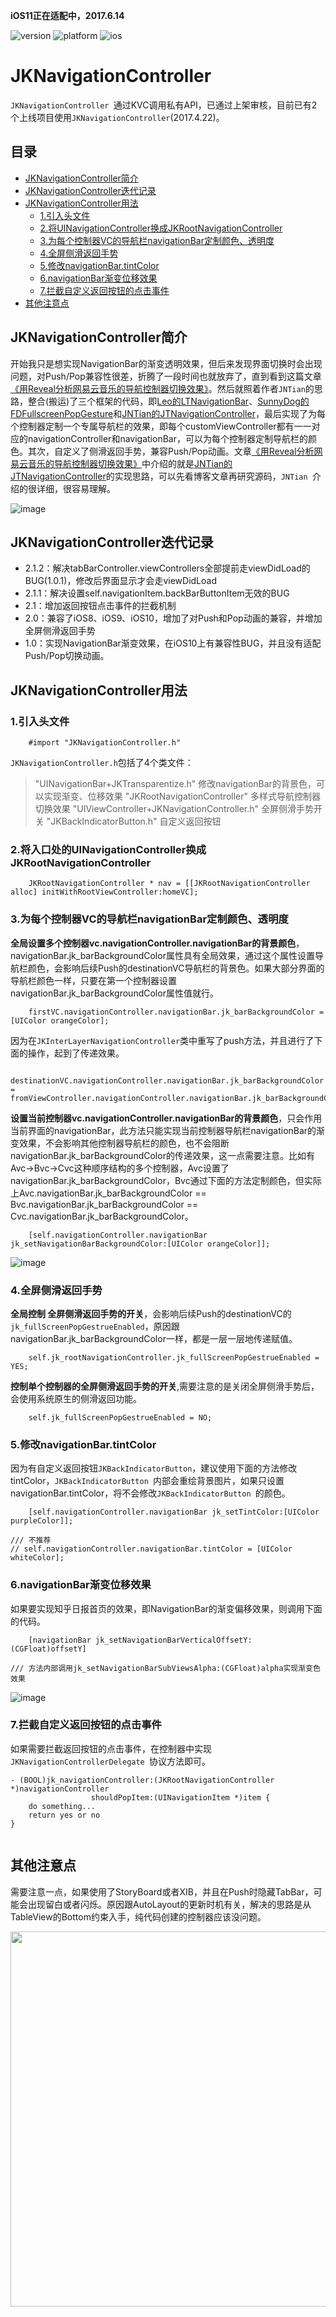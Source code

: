 
**iOS11正在适配中，2017.6.14**

![version](https://img.shields.io/badge/Version-2.1.2-blue.svg) ![platform](https://img.shields.io/badge/platform-iOS-ligtgrey.svg)  ![ios](https://img.shields.io/badge/Requirements-iOS8%2B-green.svg)

JKNavigationController
===

`JKNavigationController `通过KVC调用私有API，已通过上架审核，目前已有2个上线项目使用`JKNavigationController`(2017.4.22)。


## 目录

* [JKNavigationController简介](#JKNavigationController)
* [JKNavigationController迭代记录](#Updation)
* [JKNavigationController用法](#Usage)
  * [1.引入头文件](#import)
  * [2.将UINavigationController换成JKRootNavigationController](#replace)
  * [3.为每个控制器VC的导航栏navigationBar定制颜色、透明度](#navigationBar)
  * [4.全屏侧滑返回手势](#PopGestrue)
  * [5.修改navigationBar.tintColor](#tintColor)
  * [6.navigationBar渐变位移效果](#Offset)
  * [7.拦截自定义返回按钮的点击事件](#shouldPopItem)
* [其他注意点](#Prompt)



## <a id="JKNavigationController"></a>JKNavigationController简介 ##

开始我只是想实现NavigationBar的渐变透明效果，但后来发现界面切换时会出现问题，对Push/Pop兼容性很差，折腾了一段时间也就放弃了，直到看到这篇文章[《用Reveal分析网易云音乐的导航控制器切换效果》](http://jerrytian.com/2016/01/07/用Reveal分析网易云音乐的导航控制器切换效果/)。然后就照着作者`JNTian`的思路，整合(搬运)了三个框架的代码，即[Leo的LTNavigationBar](https://github.com/ltebean/LTNavigationBar)、[SunnyDog的FDFullscreenPopGesture](https://github.com/forkingdog/FDFullscreenPopGesture)和[JNTian的JTNavigationController](https://github.com/JNTian/JTNavigationController#jtnavigationcontroller)，最后实现了为每个控制器定制一个专属导航栏的效果，即每个customViewController都有一一对应的navigationController和navigationBar，可以为每个控制器定制导航栏的颜色。其次，自定义了侧滑返回手势，兼容Push/Pop动画。文章[《用Reveal分析网易云音乐的导航控制器切换效果》](http://jerrytian.com/2016/01/07/用Reveal分析网易云音乐的导航控制器切换效果/)中介绍的就是[JNTian的JTNavigationController](https://github.com/JNTian/JTNavigationController#jtnavigationcontroller)的实现思路，可以先看博客文章再研究源码，`JNTian `介绍的很详细，很容易理解。


![image](http://wx3.sinaimg.cn/mw690/c56eaed1gy1fet9vxwqtyg20ak0j5twm.gif)

## <a id="Updation"></a>JKNavigationController迭代记录
* 2.1.2：解决tabBarController.viewControllers全部提前走viewDidLoad的BUG(1.0.1)，修改后界面显示才会走viewDidLoad
* 2.1.1：解决设置self.navigationItem.backBarButtonItem无效的BUG
* 2.1：增加返回按钮点击事件的拦截机制
* 2.0：兼容了iOS8、iOS9、iOS10，增加了对Push和Pop动画的兼容，并增加全屏侧滑返回手势
* 1.0：实现NavigationBar渐变效果，在iOS10上有兼容性BUG，并且没有适配Push/Pop切换动画。


## <a id="Usage"></a> JKNavigationController用法

### <a id="import"></a> 1.引入头文件

```Object-c
	#import "JKNavigationController.h"
```

`JKNavigationController.h`包括了4个类文件：
> "UINavigationBar+JKTransparentize.h" 修改navigationBar的背景色，可以实现渐变、位移效果
> "JKRootNavigationController" 多样式导航控制器切换效果
> "UIViewController+JKNavigationController.h" 全屏侧滑手势开关
> "JKBackIndicatorButton.h" 自定义返回按钮

### <a id="replace"></a> 2.将入口处的UINavigationController换成JKRootNavigationController

```Object-C
	JKRootNavigationController * nav = [[JKRootNavigationController alloc] initWithRootViewController:homeVC];
```

### <a id="navigationBar"></a> 3.为每个控制器VC的导航栏navigationBar定制颜色、透明度

**全局设置多个控制器vc.navigationController.navigationBar的背景颜色**，navigationBar.jk_barBackgroundColor属性具有全局效果，通过这个属性设置导航栏颜色，会影响后续Push的destinationVC导航栏的背景色。如果大部分界面的导航栏颜色一样，只要在第一个控制器设置navigationBar.jk_barBackgroundColor属性值就行。

```Object-C
	firstVC.navigationController.navigationBar.jk_barBackgroundColor = [UIColor orangeColor];
```
因为在`JKInterLayerNavigationController`类中重写了push方法，并且进行了下面的操作，起到了传递效果。

```Object-C
	destinationVC.navigationController.navigationBar.jk_barBackgroundColor = fromViewController.navigationController.navigationBar.jk_barBackgroundColor
```

**设置当前控制器vc.navigationController.navigationBar的背景颜色**，只会作用当前界面的navigationBar，此方法只能实现当前控制器导航栏navigationBar的渐变效果，不会影响其他控制器导航栏的颜色，也不会阻断navigationBar.jk_barBackgroundColor的传递效果，这一点需要注意。比如有Avc->Bvc->Cvc这种顺序结构的多个控制器，Avc设置了navigationBar.jk_barBackgroundColor，Bvc通过下面的方法定制颜色，但实际上Avc.navigationBar.jk_barBackgroundColor == Bvc.navigationBar.jk_barBackgroundColor == Cvc.navigationBar.jk_barBackgroundColor。

```Object-C
	[self.navigationController.navigationBar jk_setNavigationBarBackgroundColor:[UIColor orangeColor]];
```
![image](http://wx4.sinaimg.cn/mw690/c56eaed1gy1fet9vx65x0g20bh0263zu.gif)


### <a id="PopGestrue"></a> 4.全屏侧滑返回手势

**全局控制 全屏侧滑返回手势的开关**，会影响后续Push的destinationVC的`jk_fullScreenPopGestrueEnabled`，原因跟navigationBar.jk_barBackgroundColor一样，都是一层一层地传递赋值。

```Object-C
	self.jk_rootNavigationController.jk_fullScreenPopGestrueEnabled = YES;
```

**控制单个控制器的全屏侧滑返回手势的开关**,需要注意的是关闭全屏侧滑手势后，会使用系统原生的侧滑返回功能。

```Object-C
	self.jk_fullScreenPopGestrueEnabled = NO;
```

### <a id="tintColor"></a> 5.修改navigationBar.tintColor

因为有自定义返回按钮`JKBackIndicatorButton`，建议使用下面的方法修改tintColor，`JKBackIndicatorButton `内部会重绘背景图片，如果只设置navigationBar.tintColor，将不会修改`JKBackIndicatorButton `的颜色。

```Object-C
	[self.navigationController.navigationBar jk_setTintColor:[UIColor purpleColor]];

/// 不推荐
// self.navigationController.navigationBar.tintColor = [UIColor whiteColor];
```

### <a id="Offset"></a> 6.navigationBar渐变位移效果

如果要实现知乎日报首页的效果，即NavigationBar的渐变偏移效果，则调用下面的代码。

```Object-C
	[navigationBar jk_setNavigationBarVerticalOffsetY:(CGFloat)offsetY]

/// 方法内部调用jk_setNavigationBarSubViewsAlpha:(CGFloat)alpha实现渐变色效果
```
![image](http://wx3.sinaimg.cn/mw690/c56eaed1gy1fet9vxkztug20bh026jsz.gif)


### <a id="shouldPopItem"></a> 7.拦截自定义返回按钮的点击事件

如果需要拦截返回按钮的点击事件，在控制器中实现`JKNavigationControllerDelegate `协议方法即可。

```Object-C
- (BOOL)jk_navigationController:(JKRootNavigationController *)navigationController
                  shouldPopItem:(UINavigationItem *)item {
    do something...
    return yes or no
}
                  
```

## <a id="Prompt"></a>其他注意点

需要注意一点，如果使用了StoryBoard或者XIB，并且在Push时隐藏TabBar，可能会出现留白或者闪烁。原因跟AutoLayout的更新时机有关，解决的思路是从TableView的Bottom约束入手，纯代码创建的控制器应该没问题。

<img src="http://wx4.sinaimg.cn/mw690/c56eaed1gy1fet9vymyw9j212e0uijyo.jpg" width="800" height="600">
